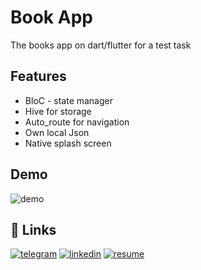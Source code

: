 
# Book App

The books app on dart/flutter for a test task


## Features

- BloC - state manager
- Hive for storage 
- Auto_route for navigation
- Own local Json 
- Native splash screen


## Demo

![demo](https://user-images.githubusercontent.com/53962148/225569921-d1d5ea29-79ef-4f4a-acfb-edccced257e1.gif)

## 🔗 Links
[![telegram](https://img.shields.io/badge/telegram-9cf?style=for-the-badge&logo=telegram&logoColor=blue)](https://t.me/narekp)
[![linkedin](https://img.shields.io/badge/linkedin-0A66C2?style=for-the-badge&logo=linkedin&logoColor=white)](https://www.linkedin.com/mwlite/in/22narek)
[![resume](https://img.shields.io/badge/RESUME-87CEFA?style=for-the-badge&logo=dart&logoColor=black)](https://disk.yandex.ru/d/v10ab-f5wxc-FQ)
